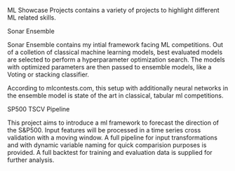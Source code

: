 ML Showcase Projects contains a variety of projects to highlight different ML related skills.


Sonar Ensemble

Sonar Ensemble contains my intial framework facing ML competitions.
Out of a colletion of classical machine learning models, best evaluated models are selected to perform a hyperparameter optimization search.
The models with optimized parameters are then passed to ensemble models, like a Voting or stacking classifier.

According to mlcontests.com, this setup with additionally neural networks in the ensemble model is state of the art in classical, tabular ml competitions.



SP500 TSCV Pipeline

This project aims to introduce a ml framework to forecast the direction of the S&P500.
Input features will be processed in a time series cross validation with a moving window. A full pipeline for input transformations and with dynamic variable naming for quick comparision purposes is provided. A full backtest for training and evaluation data is supplied for further analysis.

